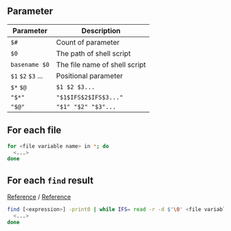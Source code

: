 ## Parameter

| Parameter | Description |
| --- | --- |
| `$#` | Count of parameter |
| `$0` | The path of shell script |
| `basename $0` | The file name of shell script |
| `$1` `$2` `$3` ... | Positional parameter |
| `$*` `$@` | `$1 $2 $3...` |
| `"$*"` | `"$1$IFS$2$IFS$3..."` |
| `"$@"` | `"$1" "$2" "$3"...` |


## For each file

```sh
for <file variable name> in *; do
  <...>
done
```


## For each `find` result

[Reference](https://stackoverflow.com/a/15066129) / [Reference](https://stackoverflow.com/a/9612232/1877620)
```sh
find [<expression>] -print0 | while IFS= read -r -d $'\0' <file variable name>; do
  <...>
done
```
